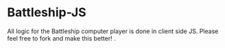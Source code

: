 # Battleship-JS

All logic for the Battleship computer player is done in client side JS.
Please feel free to fork and make this better! .
